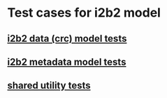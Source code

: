 # Test cases for i2b2 model

## [i2b2 data (crc) model tests](datatests)
## [i2b2 metadata model tests](metadatatests)
## [shared utility tests](sharedtests)